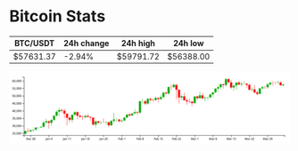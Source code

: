 # Bitcoin Stats

BTC/USDT|24h change|24h high|24h low|
|---|---|---|---|
|$57631.37|-2.94%|$59791.72|$56388.00|

<img src="./chart.svg">
